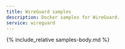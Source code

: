 ```yaml
---
title: WireGuard samples
description: Docker samples for WireGuard.
service: wireguard
---
```


{% include_relative samples-body.md %}